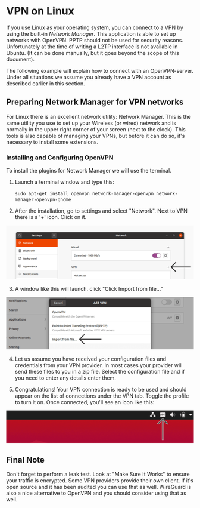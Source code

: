 VPN on Linux
=============

If you use Linux as your operating system, you can connect to a VPN by using the built-in *Network Manager*. This application is able to set up networks with OpenVPN. PPTP should not be used for security reasons. Unfortunately at the time of writing a L2TP interface is not available in Ubuntu. (It can be done manually, but it goes beyond the scope of this document).

The following example will explain how to connect with an OpenVPN-server. Under all situations we assume you already have a VPN account as described earlier in this section.

Preparing Network Manager for VPN networks
------------------------------------------

For Linux there is an excellent network utility: Network Manager. This is the same utility you use to set up your Wireless (or wired) network and is normally in the upper right corner of your screen (next to the clock). This tools is also capable of managing your VPNs, but before it can do so, it's necessary to install some extensions.

### Installing and Configuring OpenVPN

To install the plugins for Network Manager we will use the terminal.

 1. Launch a terminal window and type this:

 		sudo apt-get install openvpn network-manager-openvpn network-manager-openvpn-gnome

 2. After the installation, go to settings and select "Network". Next to VPN there is a '+' icon. Click on it.
 
 ![VPN on Ubuntu](ubuntu-20.04-network-select-add-icon.png)


 3. A window like this will launch. click "Click Import from file…"

 ![VPN on Ubuntu](ubuntu-20.04-network-vpn-select-import-from-file.png)


 4. Let us assume you have received your configuration files and credentials from your VPN provider. In most cases your provider will send these files to you in a zip file. Select the configuration file and if you need to enter any details enter them. 
 
 5. Congratulations! Your VPN connection is ready to be used and should appear on the list of connections under the VPN tab. Toggle the profile to turn it on. Once connected, you'll see an icon like this:
  
 ![VPN on Ubuntu](ubuntu-20.04-successful-vpn-connection-vpn-icon.png)
 

Final Note
------------------------------------------


Don't forget to perform a leak test. Look at "Make Sure It Works" to ensure your traffic is encrypted. Some VPN providers provide their own client. If it's open source and it has been audited you can use that as well. WireGuard is also a nice alternative to OpenVPN and you should consider using that as well.

